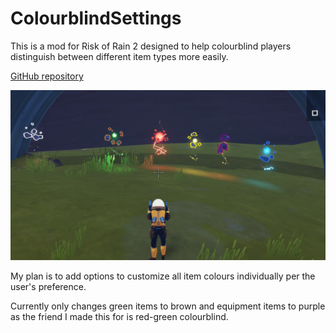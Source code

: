 # ColourblindSettings

This is a mod for Risk of Rain 2 designed to help colourblind players distinguish between different item types more easily.

[GitHub repository](https://thunderstore.io/package/byu46/ColourblindSettings/)

![ColourblindSettings example](https://raw.githubusercontent.com/byu46/ror2-colourblind-settings/main/example.png)

My plan is to add options to customize all item colours individually per the user's preference.

Currently only changes green items to brown and equipment items to purple as the friend I made this for is red-green colourblind.